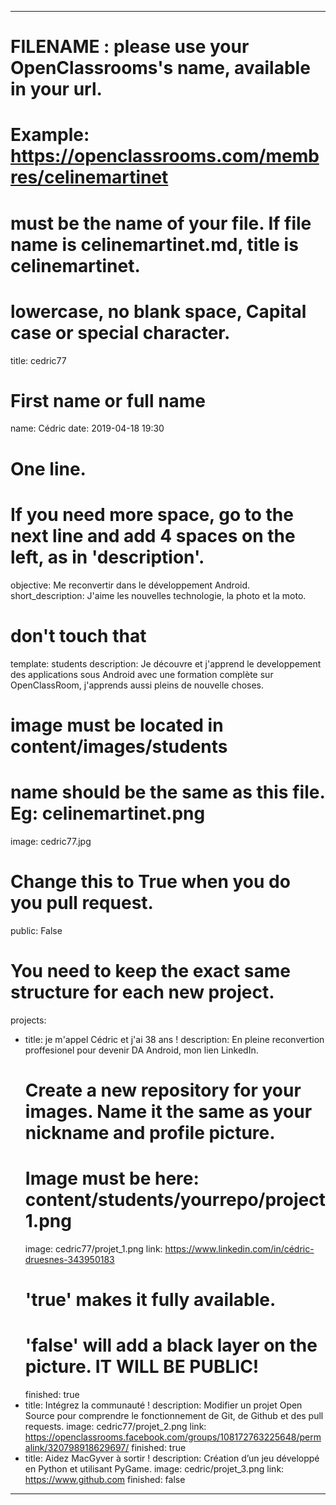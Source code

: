 ---

# FILENAME : please use your OpenClassrooms's name, available in your url.
# Example: https://openclassrooms.com/membres/celinemartinet
# must be the name of your file. If file name is celinemartinet.md, title is celinemartinet.
# lowercase, no blank space, Capital case or special character.
title: cedric77

# First name or full name
name: Cédric
date: 2019-04-18 19:30

# One line.
# If you need more space, go to the next line and add 4 spaces on the left, as in 'description'.
objective: Me reconvertir dans le développement Android.
short_description: J'aime les nouvelles technologie, la photo et la moto.

# don't touch that
template: students
description:
    Je découvre et j'apprend le developpement des applications sous Android
    avec une formation complète sur OpenClassRoom, j'apprends aussi pleins
    de nouvelle choses.

# image must be located in content/images/students
# name should be the same as this file. Eg: celinemartinet.png
image: cedric77.jpg

# Change this to True when you do you pull request.
public: False

# You need to keep the exact same structure for each new project.
projects:
  - title: je m'appel Cédric et j'ai 38 ans !
    description: En pleine reconvertion proffesionel pour devenir DA Android, mon lien LinkedIn.
    # Create a new repository for your images. Name it the same as your nickname and profile picture.
    # Image must be here: content/students/yourrepo/project1.png
    image: cedric77/projet_1.png
    link: https://www.linkedin.com/in/cédric-druesnes-343950183
    # 'true' makes it fully available.
    # 'false' will add a black layer on the picture. IT WILL BE PUBLIC!
    finished: true
  - title: Intégrez la communauté !
    description: Modifier un projet Open Source pour comprendre le fonctionnement de Git, de Github et des pull requests. 
    image: cedric77/projet_2.png
    link: https://openclassrooms.facebook.com/groups/108172763225648/permalink/320798918629697/
    finished: true
  - title: Aidez MacGyver à sortir !
    description: Création d’un jeu développé en Python et utilisant PyGame.
    image: cedric/projet_3.png
    link: https://www.github.com
    finished: false
---